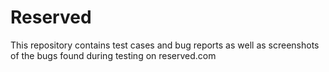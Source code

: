 # Reserved
This repository contains test cases and bug reports as well as screenshots of the bugs found during testing on reserved.com

